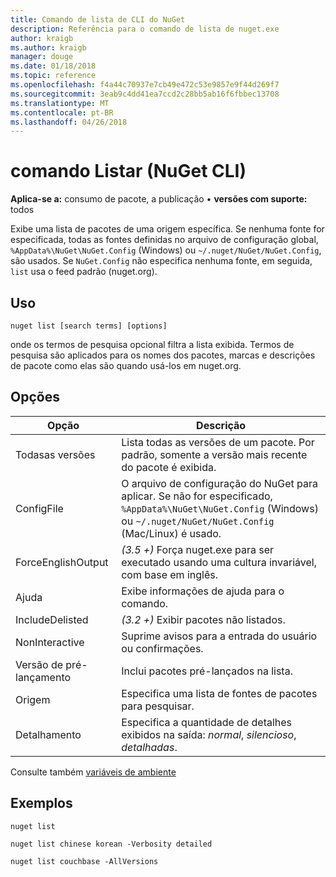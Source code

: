 ```yaml
---
title: Comando de lista de CLI do NuGet
description: Referência para o comando de lista de nuget.exe
author: kraigb
ms.author: kraigb
manager: douge
ms.date: 01/18/2018
ms.topic: reference
ms.openlocfilehash: f4a44c70937e7cb49e472c53e9857e9f44d269f7
ms.sourcegitcommit: 3eab9c4dd41ea7ccd2c28bb5ab16f6fbbec13708
ms.translationtype: MT
ms.contentlocale: pt-BR
ms.lasthandoff: 04/26/2018
---
```

# <a name="list-command-nuget-cli"></a>comando Listar (NuGet CLI)

**Aplica-se a:** consumo de pacote, a publicação &bullet; **versões com suporte:** todos

Exibe uma lista de pacotes de uma origem específica. Se nenhuma fonte for especificada, todas as fontes definidas no arquivo de configuração global, `%AppData%\NuGet\NuGet.Config` (Windows) ou `~/.nuget/NuGet/NuGet.Config`, são usados. Se `NuGet.Config` não especifica nenhuma fonte, em seguida, `list` usa o feed padrão (nuget.org).

## <a name="usage"></a>Uso

```cli
nuget list [search terms] [options]
```

onde os termos de pesquisa opcional filtra a lista exibida. Termos de pesquisa são aplicados para os nomes dos pacotes, marcas e descrições de pacote como elas são quando usá-los em nuget.org.

## <a name="options"></a>Opções

| Opção | Descrição |
| --- | --- |
| Todasas versões | Lista todas as versões de um pacote. Por padrão, somente a versão mais recente do pacote é exibida. |
| ConfigFile | O arquivo de configuração do NuGet para aplicar. Se não for especificado, `%AppData%\NuGet\NuGet.Config` (Windows) ou `~/.nuget/NuGet/NuGet.Config` (Mac/Linux) é usado.|
| ForceEnglishOutput | *(3.5 +)*  Força nuget.exe para ser executado usando uma cultura invariável, com base em inglês. |
| Ajuda | Exibe informações de ajuda para o comando. |
| IncludeDelisted | *(3.2 +)*  Exibir pacotes não listados. |
| NonInteractive | Suprime avisos para a entrada do usuário ou confirmações. |
| Versão de pré-lançamento | Inclui pacotes pré-lançados na lista. |
| Origem | Especifica uma lista de fontes de pacotes para pesquisar. |
| Detalhamento | Especifica a quantidade de detalhes exibidos na saída: *normal*, *silencioso*, *detalhadas*. |

Consulte também [variáveis de ambiente](cli-ref-environment-variables.md)

## <a name="examples"></a>Exemplos

```cli
nuget list

nuget list chinese korean -Verbosity detailed

nuget list couchbase -AllVersions
```
